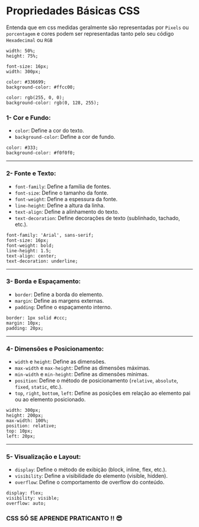 # Propriedades Básicas CSS

Entenda que em css medidas geralmente são representadas por `Pixels` ou `porcentagem` e cores podem ser representadas tanto pelo seu código `Hexadecimal` ou `RGB` 

```
width: 50%;
height: 75%;
```
```
font-size: 16px;
width: 300px;
```
```
color: #336699;
background-color: #ffcc00;
```

```
color: rgb(255, 0, 0);
background-color: rgb(0, 128, 255);

```
### 1- Cor e Fundo:
- `color`: Define a cor do texto.
- `background-color`: Define a cor de fundo.
```
color: #333;
background-color: #f0f0f0;
```
---
### 2- Fonte e Texto:

- `font-family`: Define a família de fontes.
- `font-size`: Define o tamanho da fonte.
- `font-weight`: Define a espessura da fonte.
- `line-height`: Define a altura da linha.
- `text-align`: Define a alinhamento do texto.
- `text-decoration`: Define decorações de texto (sublinhado, tachado, etc.).
```
font-family: 'Arial', sans-serif;
font-size: 16px;
font-weight: bold;
line-height: 1.5;
text-align: center;
text-decoration: underline;
```
---
### 3- Borda e Espaçamento:

- `border`: Define a borda do elemento.
- `margin`: Define as margens externas.
- `padding`: Define o espaçamento interno.
```
border: 1px solid #ccc;
margin: 10px;
padding: 20px;
```
----
### 4- Dimensões e Posicionamento:

- `width` e `height`: Define as dimensões.
- `max-width` e `max-height`: Define as dimensões máximas.
- `min-width` e `min-height`: Define as dimensões mínimas.
- `position`: Define o método de posicionamento (`relative`, `absolute`, `fixed`, `static`, etc.).
- `top`, `right`, `bottom`, `left`: Define as posições em relação ao elemento pai ou ao elemento posicionado.
```
width: 300px;
height: 200px;
max-width: 100%;
position: relative;
top: 10px;
left: 20px;
```
---
### 5- Visualização e Layout:

- `display`: Define o método de exibição (block, inline, flex, etc.).
- `visibility`: Define a visibilidade do elemento (visible, hidden).
- `overflow`: Define o comportamento de overflow do conteúdo.
```
display: flex;
visibility: visible;
overflow: auto;
```

### CSS SÓ SE APRENDE PRATICANTO !! 😎